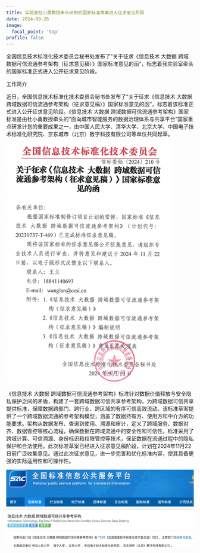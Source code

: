 ```yaml
---
title: 实验室杜小勇教授牵头研制的国家标准草案进入征求意见阶段
date: 2024-09-26
image:
  focal_point: 'top'
profile: false
---
```


全国信息技术标准化技术委员会秘书处发布了“关于征求《信息技术 大数据 跨域数据可信流通参考架构（征求意见稿）》国家标准意见的函”，标志着我实验室牵头的国家标准正式进入公开征求意见阶段。

<!--more-->

工作简介

近日，全国信息技术标准化技术委员会秘书处发布了“关于征求《信息技术 大数据 跨域数据可信流通参考架构（征求意见稿）》国家标准意见的函”，标志着该标准正式进入公开征求意见阶段。《信息技术 大数据 跨域数据可信流通参考架构》国家标准是由杜小勇教授牵头的“面向城市智能服务的数据治理体系与共享平台”国家重点研发计划的重要成果之一，由中国人民大学、清华大学、北京大学、中国电子技术标准化研究院、京东城市（北京）数字科技有限公司等单位共同起草。

![信标委文件](../../../assets/post_figs/han.png)

《信息技术 大数据 跨域数据可信流通参考架构》标准针对数据价值释放与安全隐私保护之间的矛盾，构建了一套跨域数据可信共享参考架构，为跨域数据可信共享提供标准，保障数据跨部门、跨行业、跨区域的有序可信高效流动。该标准草案提供了一个跨域数据流通的参考架构模型，涵盖了数据持有方、使用方和中介方的功能要求。架构从数据发布、查询到使用、溯源和审计，定义了跨域服务、数据对齐、数据管控等核心流程，确保数据在跨域流通中的安全性和可信性。标准采用了跨域计算、可信溯源、身份标识和权限管控等技术，保证数据在流通过程中的隐私保护和合法使用。此次标准草案已经进入征求意见稿阶段，计划在2024年11月22日前广泛收集意见。通过此次征求意见，进一步完善和优化标准内容，使其具备更强的实际适用性和可操作性。

![全国标准信息公共服务平台](../../../assets/post_figs/standard.png)